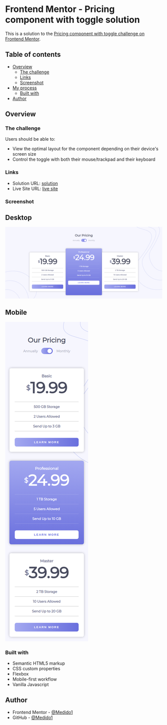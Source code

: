 # Frontend Mentor - Pricing component with toggle solution

This is a solution to the [Pricing component with toggle challenge on Frontend Mentor](https://www.frontendmentor.io/challenges/pricing-component-with-toggle-8vPwRMIC). 

## Table of contents

- [Overview](#overview)
  - [The challenge](#the-challenge)
  - [Links](#links)
  - [Screenshot](#screenshot)
- [My process](#my-process)
  - [Built with](#built-with)
- [Author](#author)

## Overview

### The challenge

Users should be able to:

- View the optimal layout for the component depending on their device's screen size
- Control the toggle with both their mouse/trackpad and their keyboard

### Links

- Solution URL: [solution](https://github.com/Medido1/Pricing-component-with-toggle)
- Live Site URL: [live site](https://medido1.github.io/Pricing-component-with-toggle/)

### Screenshot

  ## Desktop 
  ![](./screenshots/desktop.png)

  ## Mobile 
  ![](./screenshots/mobile.png)

### Built with

- Semantic HTML5 markup
- CSS custom properties
- Flexbox
- Mobile-first workflow
- Vanilla Javascript

## Author

- Frontend Mentor - [@Medido1](https://www.frontendmentor.io/profile/Medido1)
- GitHub - [@Medido1](https://github.com/Medido1)


